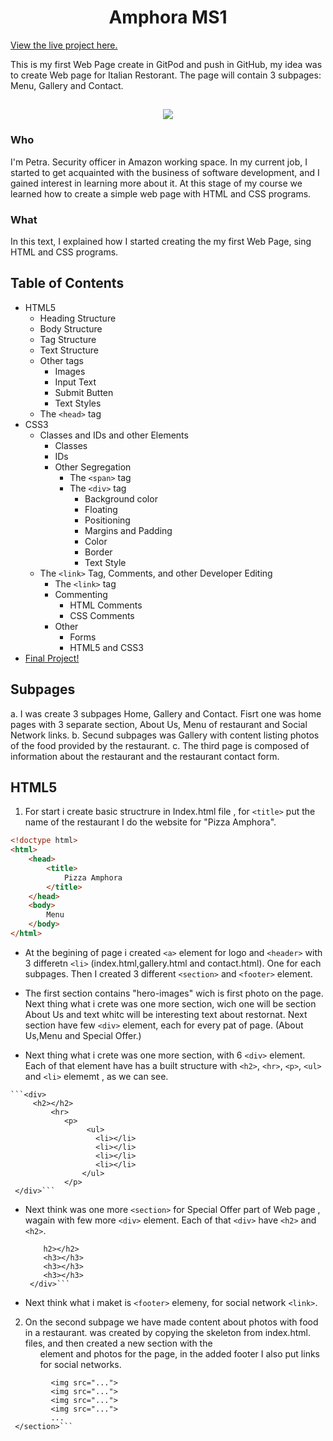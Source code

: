 <h1 align="center">Amphora MS1</h1>

[View the live project here.](https://8000-edfec628-a3ee-44df-a81f-735ddd00892b.ws-eu03.gitpod.io/)

This is my first Web Page create in GitPod and push in GitHub, my idea was to create Web page for Italian Restorant.
The page will contain 3 subpages: Menu, Gallery and Contact. 

<h2 align="center"><img src="https://8000-edfec628-a3ee-44df-a81f-735ddd00892b.ws-eu03.gitpod.io/"></h2>

   ### Who

   I'm Petra. Security officer in Amazon working space. In my current job, I started to get acquainted with the business of software development, and I gained interest in learning more about it.
   At this stage of my course we learned how to create a simple web page with HTML and CSS programs.

   ### What

   In this text, I explained how I started creating the my first Web Page, sing HTML and CSS programs. 

   ## Table of Contents
 * HTML5
	* Heading Structure
    * Body Structure
	* Tag Structure
	* Text Structure
	* Other tags
		* Images
		* Input Text
		* Submit Butten
		* Text Styles
	* The `<head>` tag
 * CSS3
	* Classes and IDs and other Elements
		* Classes
		* IDs
		* Other Segregation
			* The `<span>` tag
			* The `<div>` tag
				* Background color
				* Floating
				* Positioning
				* Margins and Padding
                * Color
                * Border
                * Text Style		
	* The `<link>` Tag, Comments, and other Developer Editing
		* The `<link>` tag
		* Commenting
			* HTML Comments
			* CSS Comments
		* Other 
			* Forms
			* HTML5 and CSS3       
 * [Final Project!](https://8000-edfec628-a3ee-44df-a81f-735ddd00892b.ws-eu03.gitpod.io/)

## Subpages

  a. I was create 3 subpages Home, Gallery and Contact. Fisrt one was home pages with 3 separate section, About Us, Menu of restaurant and Social Network links. 
  b. Secund subpages was Gallery with content listing photos of the food provided by the restaurant. 
  c. The third page is composed of information about the restaurant and the restaurant contact form.

## HTML5

   1. For start i create basic structrure in Index.html file , for `<title>` put the name of the restaurant I do the website for "Pizza Amphora".

```html
<!doctype html>
<html>
	<head>
		<title>
			Pizza Amphora
		</title>
	</head>
	<body>
		Menu	
	</body>
</html>
```

   *  At the begining of page i created `<a>` element for logo and `<header>` with 3 differetn `<li>` (index.html,gallery.html and contact.html). One for each subpages. Then I created 3 different `<section>` and `<footer>` element. 

   * The first section contains "hero-images" wich is first photo on the page. Next thing what i crete was one more section, wich one will be section About Us and text whitc will be interesting text about restornat. Next section have few `<div>` element, 
      each for every pat of page. (About Us,Menu and Special Offer.)

   * Next thing what i crete was one more section, with 6 `<div>` element. Each of that element have has a built structure with `<h2>`, `<hr>`, `<p>`, `<ul>` and `<li>` elememt , as we can see. 
         
    ```<div>
         <h2></h2>
             <hr>
                <p>
                     <ul>
                       <li></li>
                       <li></li>
                       <li></li>
                       <li></li>
                    </ul>
                </p>
     </div>```

 * Next think was one more `<section>` for Special Offer part of Web page , wagain with few more `<div>` element. Each of that `<div>` have `<h2>` and `<h2>`. 

    ```<div>
        h2></h2>
        <h3></h3>
        <h3></h3>
        <h3></h3>
     </div>```

 *  Next think what i maket is `<footer>` elemeny, for social network `<link>`. 

 2. On the second subpage we have made content about photos with food in a restaurant. was created by copying the skeleton from index.html. files, 
   and then created a new section with the <ul> element and photos for the page, in the added footer I also put links for social networks.

   ```<section id="photo">
            <img src="...">
            <img src="...">
            <img src="...">
            <img src="...">
            ...
    </section>```

 
